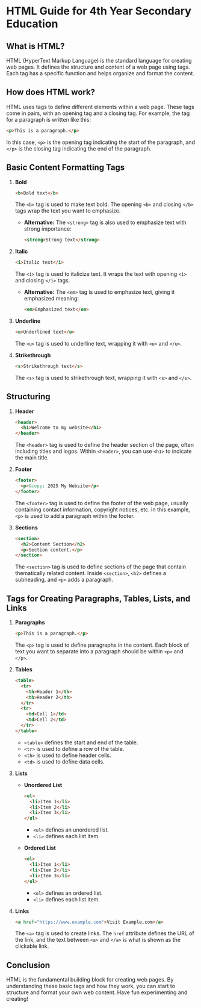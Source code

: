 # **HTML Guide for 4th Year Secondary Education**

## **What is HTML?**

HTML (HyperText Markup Language) is the standard language for creating web pages. It defines the structure and content of a web page using tags. Each tag has a specific function and helps organize and format the content.

## **How does HTML work?**

HTML uses tags to define different elements within a web page. These tags come in pairs, with an opening tag and a closing tag. For example, the tag for a paragraph is written like this:
```html
<p>This is a paragraph.</p>
```
In this case, `<p>` is the opening tag indicating the start of the paragraph, and `</p>` is the closing tag indicating the end of the paragraph.

## **Basic Content Formatting Tags**

1. **Bold**
   ```html
   <b>Bold text</b>
   ```
   The `<b>` tag is used to make text bold. The opening `<b>` and closing `</b>` tags wrap the text you want to emphasize.
   - **Alternative:** The `<strong>` tag is also used to emphasize text with strong importance:
     ```html
     <strong>Strong text</strong>
     ```

2. **Italic**
   ```html
   <i>Italic text</i>
   ```
   The `<i>` tag is used to italicize text. It wraps the text with opening `<i>` and closing `</i>` tags.
   - **Alternative:** The `<em>` tag is used to emphasize text, giving it emphasized meaning:
     ```html
     <em>Emphasized text</em>
     ```

3. **Underline**
   ```html
   <u>Underlined text</u>
   ```
   The `<u>` tag is used to underline text, wrapping it with `<u>` and `</u>`.

4. **Strikethrough**
   ```html
   <s>Strikethrough text</s>
   ```
   The `<s>` tag is used to strikethrough text, wrapping it with `<s>` and `</s>`.

## **Structuring**

1. **Header**
   ```html
   <header>
     <h1>Welcome to my website</h1>
   </header>
   ```
   The `<header>` tag is used to define the header section of the page, often including titles and logos. Within `<header>`, you can use `<h1>` to indicate the main title.

2. **Footer**
   ```html
   <footer>
     <p>&copy; 2025 My Website</p>
   </footer>
   ```
   The `<footer>` tag is used to define the footer of the web page, usually containing contact information, copyright notices, etc. In this example, `<p>` is used to add a paragraph within the footer.

3. **Sections**
   ```html
   <section>
     <h2>Content Section</h2>
     <p>Section content.</p>
   </section>
   ```
   The `<section>` tag is used to define sections of the page that contain thematically related content. Inside `<section>`, `<h2>` defines a subheading, and `<p>` adds a paragraph.

## **Tags for Creating Paragraphs, Tables, Lists, and Links**

1. **Paragraphs**
   ```html
   <p>This is a paragraph.</p>
   ```
   The `<p>` tag is used to define paragraphs in the content. Each block of text you want to separate into a paragraph should be within `<p>` and `</p>`.

2. **Tables**
   ```html
   <table>
     <tr>
       <th>Header 1</th>
       <th>Header 2</th>
     </tr>
     <tr>
       <td>Cell 1</td>
       <td>Cell 2</td>
     </tr>
   </table>
   ```
   - `<table>` defines the start and end of the table.
   - `<tr>` is used to define a row of the table.
   - `<th>` is used to define header cells.
   - `<td>` is used to define data cells.

3. **Lists**
   - **Unordered List**
     ```html
     <ul>
       <li>Item 1</li>
       <li>Item 2</li>
       <li>Item 3</li>
     </ul>
     ```
     - `<ul>` defines an unordered list.
     - `<li>` defines each list item.
   
   - **Ordered List**
     ```html
     <ol>
       <li>Item 1</li>
       <li>Item 2</li>
       <li>Item 3</li>
     </ol>
     ```
     - `<ol>` defines an ordered list.
     - `<li>` defines each list item.

4. **Links**
   ```html
   <a href="https://www.example.com">Visit Example.com</a>
   ```
   The `<a>` tag is used to create links. The `href` attribute defines the URL of the link, and the text between `<a>` and `</a>` is what is shown as the clickable link.

## **Conclusion**

HTML is the fundamental building block for creating web pages. By understanding these basic tags and how they work, you can start to structure and format your own web content. Have fun experimenting and creating!

